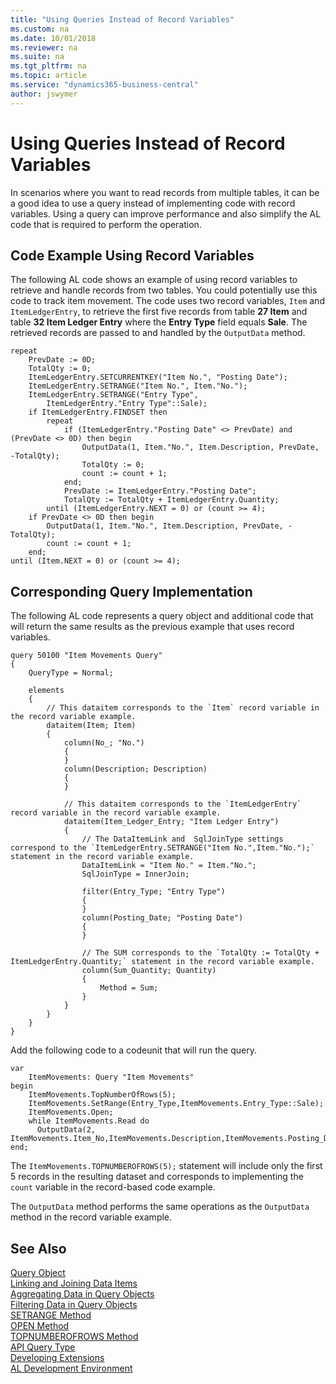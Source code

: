 ```yaml
---
title: "Using Queries Instead of Record Variables"
ms.custom: na
ms.date: 10/01/2018
ms.reviewer: na
ms.suite: na
ms.tgt_pltfrm: na
ms.topic: article
ms.service: "dynamics365-business-central"
author: jswymer
---
```

# Using Queries Instead of Record Variables

In scenarios where you want to read records from multiple tables, it can be a good idea to use a query instead of implementing code with record variables. Using a query can improve performance and also simplify the AL code that is required to perform the operation.  

## Code Example Using Record Variables

The following AL code shows an example of using record variables to retrieve and handle records from two tables. You could potentially use this code to track item movement. The code uses two record variables, `Item` and `ItemLedgerEntry`, to retrieve the first five records from table **27 Item** and table **32 Item Ledger Entry** where the **Entry Type** field equals **Sale**. The retrieved records are passed to and handled by the `OutputData` method.  

```  
repeat
    PrevDate := 0D;
    TotalQty := 0;
    ItemLedgerEntry.SETCURRENTKEY("Item No.", "Posting Date");
    ItemLedgerEntry.SETRANGE("Item No.", Item."No.");
    ItemLedgerEntry.SETRANGE("Entry Type",
        ItemLedgerEntry."Entry Type"::Sale);
    if ItemLedgerEntry.FINDSET then
        repeat
            if (ItemLedgerEntry."Posting Date" <> PrevDate) and (PrevDate <> 0D) then begin
                OutputData(1, Item."No.", Item.Description, PrevDate, -TotalQty);
                TotalQty := 0;
                count := count + 1;
            end;
            PrevDate := ItemLedgerEntry."Posting Date";
            TotalQty := TotalQty + ItemLedgerEntry.Quantity;
        until (ItemLedgerEntry.NEXT = 0) or (count >= 4);
    if PrevDate <> 0D then begin
        OutputData(1, Item."No.", Item.Description, PrevDate, -TotalQty);
        count := count + 1;
    end;
until (Item.NEXT = 0) or (count >= 4);

```  

## Corresponding Query Implementation  

The following AL code represents a query object and additional code that will return the same results as the previous example that uses record variables.

```
query 50100 "Item Movements Query"
{
    QueryType = Normal;

    elements
    {
        // This dataitem corresponds to the `Item` record variable in the record variable example. 
        dataitem(Item; Item)
        {
            column(No_; "No.")
            {
            }
            column(Description; Description)
            {
            }

            // This dataitem corresponds to the `ItemLedgerEntry` record variable in the record variable example. 
            dataitem(Item_Ledger_Entry; "Item Ledger Entry")
            {
                // The DataItemLink and  SqlJoinType settings correspond to the `ItemLedgerEntry.SETRANGE("Item No.",Item."No.");` statement in the record variable example.
                DataItemLink = "Item No." = Item."No.";
                SqlJoinType = InnerJoin;

                filter(Entry_Type; "Entry Type")
                {
                }
                column(Posting_Date; "Posting Date")
                {
                }

                // The SUM corresponds to the `TotalQty := TotalQty + ItemLedgerEntry.Quantity;` statement in the record variable example.
                column(Sum_Quantity; Quantity)
                {
                    Method = Sum;
                }
            }
        }
    }
}
```

Add the following code to a codeunit that will run the query.

``` 
var
    ItemMovements: Query "Item Movements"
begin
    ItemMovements.TopNumberOfRows(5);  
    ItemMovements.SetRange(Entry_Type,ItemMovements.Entry_Type::Sale);  
    ItemMovements.Open;  
    while ItemMovements.Read do 
      OutputData(2, ItemMovements.Item_No,ItemMovements.Description,ItemMovements.Posting_Date,ItemMovements.Sum_Quantity);  
end;
```  

The `ItemMovements.TOPNUMBEROFROWS(5);` statement will include only the first 5 records in the resulting dataset and corresponds to implementing the `count` variable in the record-based code example.  

The `OutputData` method performs the same operations as the `OutputData` method in the record variable example.  

## See Also

[Query Object](devenv-query-object.md)  
[Linking and Joining Data Items](devenv-query-links-joins.md)  
[Aggregating Data in Query Objects](devenv-query-totals-grouping.md)  
[Filtering Data in Query Objects](devenv-query-filters.md)  
[SETRANGE Method](methods-auto/query/queryinstance-setrange-method.md)  
[OPEN Method](methods-auto/query/queryinstance-open-method.md)   
[TOPNUMBEROFROWS Method](methods-auto/query/queryinstance-topnumberofrows-method.md)  
[API Query Type](devenv-api-querytype.md)  
[Developing Extensions](devenv-dev-overview.md)  
[AL Development Environment](devenv-reference-overview.md)  
